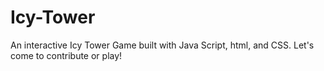 # Icy-Tower
An interactive Icy Tower Game built with Java Script, html, and CSS. Let's come to contribute or play!
